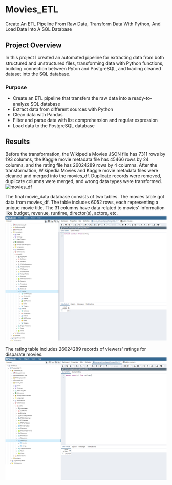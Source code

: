 # Movies_ETL
Create An ETL Pipeline From Raw Data, Transform Data With Python,  And Load Data Into A SQL Database

## Project Overview
In this project I created an automated pipeline for extracting data from both structured and unstructured files, transforming data with Python functions, building connection between Pyton and PostgreSQL, and loading cleaned dataset into the SQL database. 

### Purpose
- Create an ETL pipeline that transfers the raw data into a ready-to-analyze SQL database
- Extract data from different sources with Python
- Clean data with Pandas
- Filter and parse data with list comprehension and regular expression
- Load data to the PostgreSQL database

## Results
Before the transformation, the Wikipedia Movies JSON file has 7311 rows by 193 columns, the Kaggle movie metadata file has 45466 rows by 24 columns, and the rating file has 26024289 rows by 4 columns.
After the transformation, Wikipedia Movies and Kaggle movie metadata files were cleaned and merged into the movies_df. Duplicate records were removed, duplicate columns were merged, and wrong data types were transformed. 
![movies_df]()

The final movie_data database consists of two tables.
The movies table got data from movies_df. The table includes 6052 rows, each representing a unique movie title. The 31 columns have data related to movies' information like budget, revenue, runtime, director(s), actors, etc. 
![movies table](https://github.com/Wuyang080510/Movies_ETL/blob/main/movies_query.png)

The rating table includes 26024289 records of viewers' ratings for disparate movies.  
![ratings table](https://github.com/Wuyang080510/Movies_ETL/blob/main/ratings%20query.png)
